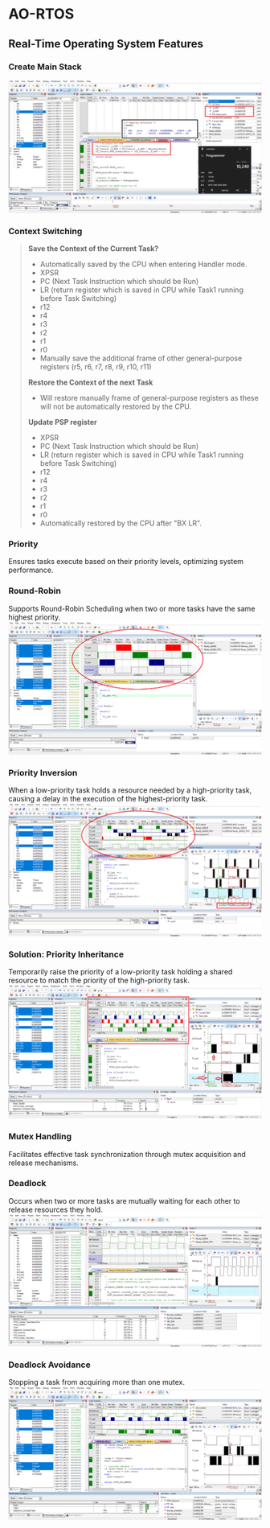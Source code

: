 # AO-RTOS

## Real-Time Operating System Features

### Create Main Stack
![Main Stack Design](https://github.com/ahmeedusamaa/MyOwnRTOS/blob/main/V1/design_MSP.png)

### Context Switching

> **Save the Context of the Current Task?**
> - Automatically saved by the CPU when entering Handler mode.
> - XPSR
> - PC (Next Task Instruction which should be Run)
> - LR (return register which is saved in CPU while Task1 running before Task Switching)
> - r12
> - r4
> - r3
> - r2
> - r1
> - r0
> - Manually save the additional frame of other general-purpose registers (r5, r6, r7, r8, r9, r10, r11)
>
> **Restore the Context of the next Task**
> - Will restore manually frame of general-purpose registers as these will not be automatically restored by the CPU.
>
> **Update PSP register**
> - XPSR
> - PC (Next Task Instruction which should be Run)
> - LR (return register which is saved in CPU while Task1 running before Task Switching)
> - r12
> - r4
> - r3
> - r2
> - r1
> - r0
> - Automatically restored by the CPU after "BX LR".

### Priority
Ensures tasks execute based on their priority levels, optimizing system performance.

### Round-Robin
Supports Round-Robin Scheduling when two or more tasks have the same highest priority.
![Round-Robin Scheduling](https://github.com/ahmeedusamaa/MyOwnRTOS/blob/main/V2/Round_robin.png)

### Priority Inversion
When a low-priority task holds a resource needed by a high-priority task, causing a delay in the execution of the highest-priority task.
![Priority Inversion](https://github.com/ahmeedusamaa/MyOwnRTOS/blob/main/V4/Priority_inversion.png)

### Solution: Priority Inheritance
Temporarily raise the priority of a low-priority task holding a shared resource to match the priority of the high-priority task.
![Priority Inheritance Solution](https://github.com/ahmeedusamaa/MyOwnRTOS/blob/main/V5/priority_Inheritance_Solution.png)

### Mutex Handling
Facilitates effective task synchronization through mutex acquisition and release mechanisms.

### Deadlock
Occurs when two or more tasks are mutually waiting for each other to release resources they hold.
![Deadlock](https://github.com/ahmeedusamaa/MyOwnRTOS/blob/main/V6/Deadlock.png)

### Deadlock Avoidance
Stopping a task from acquiring more than one mutex.
![Deadlock Avoidance Solution](https://github.com/ahmeedusamaa/MyOwnRTOS/blob/main/V6/Deadlock_Solution.png)






